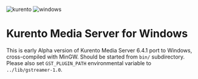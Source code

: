 ![kurento](https://camo.githubusercontent.com/badfdbefe51b324604b0fd316967579a682d9191/68747470733a2f2f7365637572652e67726176617461722e636f6d2f6176617461722f32316132613132633536623261393163383931386435373739663137373862663f733d313230)
![windows](https://pp.vk.me/c631426/v631426037/19fbc/b38wURkcnMY.jpg)
# Kurento Media Server for Windows

This is early Alpha version of Kurento Media Server 6.4.1 port to Windows, cross-compiled with MinGW.
Should be started from `bin/` subdirectory.
Please also set `GST_PLUGIN_PATH` environmental variable to `../lib/gstreamer-1.0`.
